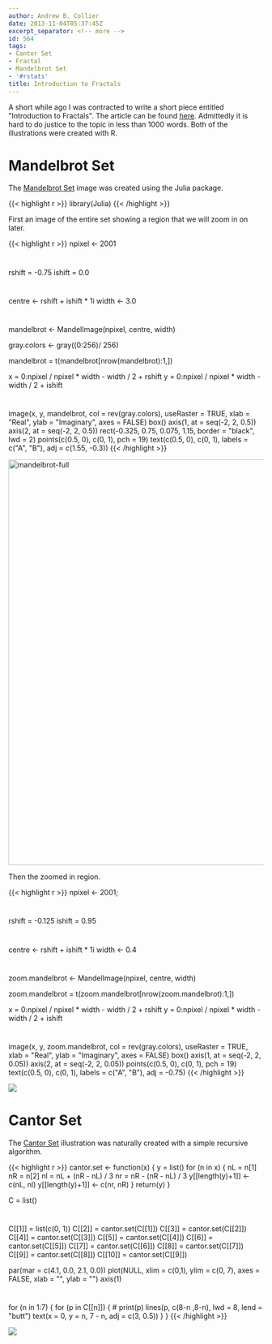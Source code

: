 ```yaml
---
author: Andrew B. Collier
date: 2013-11-04T05:37:45Z
excerpt_separator: <!-- more -->
id: 564
tags:
- Cantor Set
- Fractal
- Mandelbrot Set
- '#rstats'
title: Introduction to Fractals
---
```


A short while ago I was contracted to write a short piece entitled "Introduction to Fractals". The article can be found [here](http://162.243.184.248/wp-content/uploads/2013/11/fractals-introduction.pdf). Admittedly it is hard to do justice to the topic in less than 1000 words. <!--more--> Both of the illustrations were created with R.

# Mandelbrot Set

The [Mandelbrot Set](http://en.wikipedia.org/wiki/Mandelbrot_set) image was created using the Julia package.

{{< highlight r >}}
library(Julia)
{{< /highlight >}}

First an image of the entire set showing a region that we will zoom in on later.

{{< highlight r >}}
npixel <- 2001
#
rshift = -0.75
ishift =  0.0
#
centre <- rshift + ishift * 1i
width <- 3.0
#
mandelbrot <- MandelImage(npixel, centre, width)

gray.colors <- gray((0:256)/ 256)

mandelbrot = t(mandelbrot[nrow(mandelbrot):1,])

x = 0:npixel / npixel * width - width / 2 + rshift
y = 0:npixel / npixel * width - width / 2 + ishift
#
image(x, y, mandelbrot, col = rev(gray.colors), useRaster = TRUE, xlab = "Real", ylab = "Imaginary",
      axes = FALSE)
box()
axis(1, at = seq(-2, 2, 0.5))
axis(2, at = seq(-2, 2, 0.5))
rect(-0.325, 0.75, 0.075, 1.15, border = "black", lwd = 2)
points(c(0.5, 0), c(0, 1), pch = 19)
text(c(0.5, 0), c(0, 1), labels = c("A", "B"), adj = c(1.55, -0.3))
{{< /highlight >}}

[<img src="http://162.243.184.248/wp-content/uploads/2013/11/mandelbrot-full.png" alt="mandelbrot-full" width="800" height="800" class="aligncenter size-full wp-image-569" srcset="http://162.243.184.248/wp-content/uploads/2013/11/mandelbrot-full.png 800w, http://162.243.184.248/wp-content/uploads/2013/11/mandelbrot-full-150x150.png 150w, http://162.243.184.248/wp-content/uploads/2013/11/mandelbrot-full-300x300.png 300w, http://162.243.184.248/wp-content/uploads/2013/11/mandelbrot-full-768x768.png 768w" sizes="(max-width: 709px) 85vw, (max-width: 909px) 67vw, (max-width: 984px) 61vw, (max-width: 1362px) 45vw, 600px" />](http://162.243.184.248/wp-content/uploads/2013/11/mandelbrot-full.png)

Then the zoomed in region.

{{< highlight r >}}
npixel <- 2001;
#
rshift = -0.125
ishift =  0.95
#
centre <- rshift + ishift * 1i
width <- 0.4
#
zoom.mandelbrot <- MandelImage(npixel, centre, width)

zoom.mandelbrot = t(zoom.mandelbrot[nrow(zoom.mandelbrot):1,])

x = 0:npixel / npixel * width - width / 2 + rshift
y = 0:npixel / npixel * width - width / 2 + ishift
#
image(x, y, zoom.mandelbrot, col = rev(gray.colors), useRaster = TRUE, xlab = "Real",
      ylab = "Imaginary", axes = FALSE)
box()
axis(1, at = seq(-2, 2, 0.05))
axis(2, at = seq(-2, 2, 0.05))
points(c(0.5, 0), c(0, 1), pch = 19)
text(c(0.5, 0), c(0, 1), labels = c("A", "B"), adj = -0.75)
{{< /highlight >}}

<img src="/img/2013/11/mandelbrot-zoom.png">

# Cantor Set

The [Cantor Set](http://en.wikipedia.org/wiki/Cantor_set) illustration was naturally created with a simple recursive algorithm.

{{< highlight r >}}
cantor.set <- function(x) {
    y = list()
    for (n in x) {
        nL = n[1]
        nR = n[2]
        nl = nL + (nR - nL) / 3
        nr = nR - (nR - nL) / 3
        y[[length(y)+1]] <- c(nL, nl)
        y[[length(y)+1]] <- c(nr, nR)
    }
    return(y)
}

C = list()
#
C[[1]] = list(c(0, 1))
C[[2]] = cantor.set(C[[1]])
C[[3]] = cantor.set(C[[2]])
C[[4]] = cantor.set(C[[3]])
C[[5]] = cantor.set(C[[4]])
C[[6]] = cantor.set(C[[5]])
C[[7]] = cantor.set(C[[6]])
C[[8]] = cantor.set(C[[7]])
C[[9]] = cantor.set(C[[8]])
C[[10]] = cantor.set(C[[9]])

par(mar = c(4.1, 0.0, 2.1, 0.0))
plot(NULL, xlim = c(0,1), ylim = c(0, 7), axes = FALSE, xlab = "", ylab = "")
axis(1)
#
for (n in 1:7) {
    for (p in C[[n]]) {
        # print(p)
        lines(p, c(8-n ,8-n), lwd = 8, lend = "butt")
        text(x = 0, y = n, 7 - n, adj = c(3, 0.5))
    }
}
{{< /highlight >}}

<img src="/img/2013/11/cantor-set.png">

